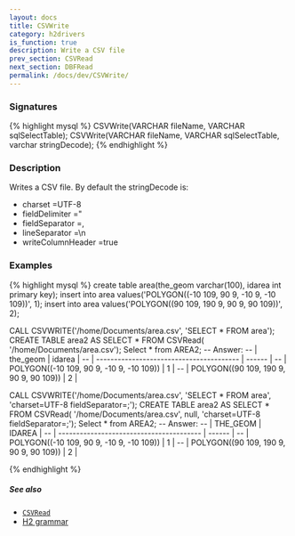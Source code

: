 ```yaml
---
layout: docs
title: CSVWrite
category: h2drivers
is_function: true
description: Write a CSV file
prev_section: CSVRead
next_section: DBFRead
permalink: /docs/dev/CSVWrite/
---
```


### Signatures

{% highlight mysql %}
CSVWrite(VARCHAR fileName, VARCHAR sqlSelectTable);
CSVWrite(VARCHAR fileName, VARCHAR sqlSelectTable,
         varchar stringDecode);
{% endhighlight %}

### Description
Writes a CSV file.
By default the stringDecode is:

* charset =UTF-8
* fieldDelimiter ="
* fieldSeparator =,
* lineSeparator =\n
* writeColumnHeader =true

### Examples

{% highlight mysql %}
create table area(the_geom varchar(100), idarea int primary key);
insert into area values('POLYGON((-10 109, 90 9, -10 9,
                                  -10 109))', 1);
insert into area values('POLYGON((90 109, 190 9, 90 9,
                                  90 109))', 2);

CALL CSVWRITE('/home/Documents/area.csv',
              'SELECT * FROM area');
CREATE TABLE area2 AS SELECT * FROM CSVRead(
   '/home/Documents/area.csv');
Select * from AREA2;
-- Answer:
-- |                 the_geom                 | idarea |
-- | ---------------------------------------- | ------ |
-- | POLYGON((-10 109, 90 9, -10 9, -10 109)) |      1 |
-- | POLYGON((90 109, 190 9, 90 9,  90 109))  |      2 |

CALL CSVWRITE('/home/Documents/area.csv',
              'SELECT * FROM area', 'charset=UTF-8
                                     fieldSeparator=;');
CREATE TABLE area2 AS SELECT * FROM CSVRead(
   '/home/Documents/area.csv', null,
   'charset=UTF-8 fieldSeparator=;');
Select * from AREA2;
-- Answer:
-- |                     THE_GEOM             | IDAREA |
-- | ---------------------------------------- | ------ |
-- | POLYGON((-10 109, 90 9, -10 9, -10 109)) |      1 |
-- | POLYGON((90 109, 190 9, 90 9,  90 109))  |      2 |

{% endhighlight %}

##### See also

* [`CSVRead`](../CSVRead)
* <a href="http://www.h2database.com/html/grammar.html#csv_options"
target="_blank">H2 grammar</a>
